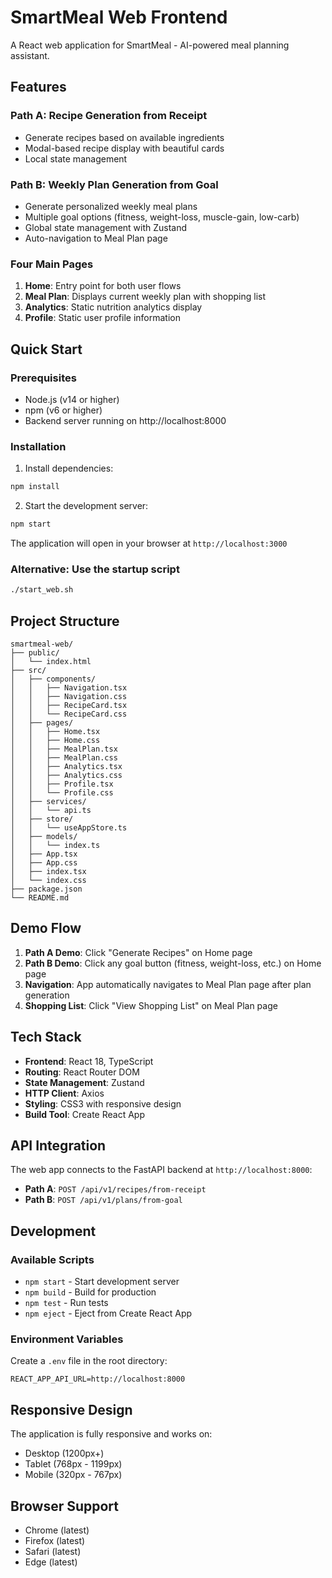 # SmartMeal Web Frontend

A React web application for SmartMeal - AI-powered meal planning assistant.

## Features

### Path A: Recipe Generation from Receipt
- Generate recipes based on available ingredients
- Modal-based recipe display with beautiful cards
- Local state management

### Path B: Weekly Plan Generation from Goal
- Generate personalized weekly meal plans
- Multiple goal options (fitness, weight-loss, muscle-gain, low-carb)
- Global state management with Zustand
- Auto-navigation to Meal Plan page

### Four Main Pages
1. **Home**: Entry point for both user flows
2. **Meal Plan**: Displays current weekly plan with shopping list
3. **Analytics**: Static nutrition analytics display
4. **Profile**: Static user profile information

## Quick Start

### Prerequisites
- Node.js (v14 or higher)
- npm (v6 or higher)
- Backend server running on http://localhost:8000

### Installation

1. Install dependencies:
```bash
npm install
```

2. Start the development server:
```bash
npm start
```

The application will open in your browser at `http://localhost:3000`

### Alternative: Use the startup script
```bash
./start_web.sh
```

## Project Structure

```
smartmeal-web/
├── public/
│   └── index.html
├── src/
│   ├── components/
│   │   ├── Navigation.tsx
│   │   ├── Navigation.css
│   │   ├── RecipeCard.tsx
│   │   └── RecipeCard.css
│   ├── pages/
│   │   ├── Home.tsx
│   │   ├── Home.css
│   │   ├── MealPlan.tsx
│   │   ├── MealPlan.css
│   │   ├── Analytics.tsx
│   │   ├── Analytics.css
│   │   ├── Profile.tsx
│   │   └── Profile.css
│   ├── services/
│   │   └── api.ts
│   ├── store/
│   │   └── useAppStore.ts
│   ├── models/
│   │   └── index.ts
│   ├── App.tsx
│   ├── App.css
│   ├── index.tsx
│   └── index.css
├── package.json
└── README.md
```

## Demo Flow

1. **Path A Demo**: Click "Generate Recipes" on Home page
2. **Path B Demo**: Click any goal button (fitness, weight-loss, etc.) on Home page
3. **Navigation**: App automatically navigates to Meal Plan page after plan generation
4. **Shopping List**: Click "View Shopping List" on Meal Plan page

## Tech Stack

- **Frontend**: React 18, TypeScript
- **Routing**: React Router DOM
- **State Management**: Zustand
- **HTTP Client**: Axios
- **Styling**: CSS3 with responsive design
- **Build Tool**: Create React App

## API Integration

The web app connects to the FastAPI backend at `http://localhost:8000`:

- **Path A**: `POST /api/v1/recipes/from-receipt`
- **Path B**: `POST /api/v1/plans/from-goal`

## Development

### Available Scripts

- `npm start` - Start development server
- `npm build` - Build for production
- `npm test` - Run tests
- `npm eject` - Eject from Create React App

### Environment Variables

Create a `.env` file in the root directory:

```
REACT_APP_API_URL=http://localhost:8000
```

## Responsive Design

The application is fully responsive and works on:
- Desktop (1200px+)
- Tablet (768px - 1199px)
- Mobile (320px - 767px)

## Browser Support

- Chrome (latest)
- Firefox (latest)
- Safari (latest)
- Edge (latest) 